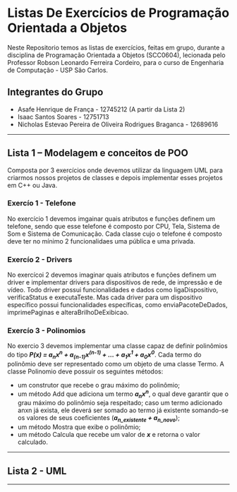 # Listas De Exercícios de Programação Orientada  a Objetos

Neste Repositorio temos as listas de exercícios, feitas em grupo, durante a disciplina de Programação Orientada a Objetos (SCC0604), 
lecionada pelo Professor Robson Leonardo Ferreira Cordeiro, para o curso de Engenharia de Computação - USP São Carlos.

## Integrantes do Grupo

* Asafe Henrique de França - 12745212 (A partir da Lista 2)
* Isaac Santos Soares - 12751713
* Nicholas Estevao Pereira de Oliveira Rodrigues Braganca - 12689616

---

## Lista 1 – Modelagem e conceitos de POO

Composta por 3 exercícios onde devemos utilizar da linguagem UML para criarmos nossos projetos de classes e depois implementar esses projetos em C++ ou Java.

### Exercío 1 - Telefone

No exercício 1 devemos imgainar quais atributos e funções definem um telefone, sendo que esse telefone é composto por CPU, Tela, Sistema de Som e Sistema de Comunicação.
Cada classe cujo o telefone é composto deve ter no mínimo 2 funcionalidaes uma pública e uma privada.
  
### Exercío 2 - Drivers

No exercícoi 2 devemos imaginar quais atributos e funções definem um driver e implementar drivers para dispositivos de rede, de impressão e de vídeo.
Todo driver possui funcionalidades e dados como ligaDispositivo, verificaStatus e executaTeste. Mas cada driver para um dispositivo específico
possui funcionalidades específicas, como enviaPacoteDeDados, imprimePaginas e alteraBrilhoDeExibicao.  

### Exercío 3 - Polinomios

No exercio 3 devemos implementar uma classe capaz de definir polinômios do tipo __*P(x) = a<sub>n</sub>x<sup>n</sup> + a<sub>(n-1)</sub>x<sup>(n-1)</sup> + ... + a<sub>1</sub>x<sup>1</sup> + a<sub>0</sub>x<sup>0</sup>*__. 
Cada termo do polinômio deve ser representado como um objeto de uma classe Termo. 
A classe Polinomio deve possuir os seguintes métodos:  
* um construtor que recebe o grau máximo do polinômio;  
* um método Add que adiciona um termo __*a<sub>n</sub>x<sup>n</sup>*__, o qual deve garantir que o grau máximo do polinômio seja respeitado; caso um termo adicionado anxn já exista, ele deverá ser somado ao termo já existente somando-se os valores de seus coeficientes (__*a<sub>n_existente</sub> + a<sub>n_novo</sub>*__);  
* um método Mostra que exibe o polinômio;  
* um método Calcula que recebe um valor de __*x*__ e retorna o valor calculado.  

---

## Lista 2 - UML 

---
